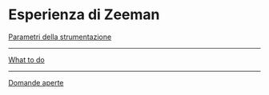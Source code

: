 # Esperienza di Zeeman

[Parametri della strumentazione](parametri_strumentazioni.md)

--- 

[What to do](progress.md)

---

[Domande aperte](domande_aperte.md)